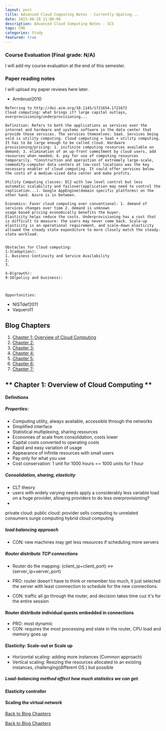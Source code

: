 ```yaml
---
layout: post
title: Advanced Cloud Computing Notes - Currently Upating...
date: 2023-08-28 11:00:00
description: Advanced Cloud Computing Notes - SCS
tags: CMU
categories: Study
featured: true
---
```


### Course Evaluation (Final grade: N/A)
I will add my course evaluation at the end of this semester.
### Paper reading notes
I will upload my paper reviews here later.
- Armbrust2010
```
Referring to http://doi.acm.org/10.1145/1721654.1721672
Cloud computing: what brings it? large capital outlays, overprovisioning/underprovisioning...

Definition: Refers to both the applications as services over the internet and hardware and systems software in the data center that provide those services. The services themselves: SaaS. Services being sold is utility computing. Cloud computing = SaaS + utility computing. It has to be large enough to be called cloud. Hardware provisioning/pricing: 1. inifinite computing resources available on demand; 3. elimination of an up-front commitment by cloud users, add resources when needed; 4. pay for use of computing resources temporarily. *Construction and operaition of extremely large-scale, commodify-computer data centers at low-cost locations was the key necessary enabler of cloud computing. It could offer services below the costs of a medium-sized data center and make profits.

Utility Computing classes: EC2 with low level control but less automatic scalability and failover(application may need to control the replication...). Google AppEngine(domain specific platforms) on the other hand. Azure is in between. 

Economics: Favor cloud computing over conventional: 1. demand of services changes over time 2. demand is unknown
usage based pricing economically benefits the buyer. 
Elasticity helps reduce the costs. Underprovisioning has a cost that is difficult to measure: the users may never come back. Scale-up elasticity is an operational requirement, and scale-down elasticity allowed the steady state expenditure to more closely match the steady-state workload. 


Obstacles for Cloud computing:
1-3(adoption):
1. Business Continuity and Service Availability
2. 
3. 

4-8(growth):
9-10(policy and business):



Opportunities: 

```


- NISTdef2011
- Vaquero11

## **Blog Chapters**
1. [Chapter 1: Overview of Cloud Computing](#topic-1)
2. [Chapter 2: ](#topic-2)
3. [Chapter 3: ](#topic-3)
4. [Chapter 4: ](#topic-4)
5. [Chapter 5: ](#topic-5)
6. [Chapter 6: ](#topic-6)
7. [Chapter 7: ](#topic-7)



## ** Chapter 1: Overview of Cloud Computing ** <a name="topic-1"></a>
#### Definitions

##### Properties:
- Computing utility, always available, accessible through the networks
- Simplified interface
- Statistical multiplexing, sharing resources
- Economies of scale from consolidation, costs lower
- Capital costs converted to operating costs
- Rapid and easy variation of usage
- Appearance of infinite resources with small users
- Pay only for what you use
- Cost conservation: 1 unit for 1000 hours == 1000 units for 1 hour

##### Consolidation, sharing, elasticity
- CLT theory
- users with widely varying needs apply a considerably less variable load on a huge provider, allowing providers to do less overprovisioning?
- 


private cloud: 
public cloud: provider sells computing to unrelated consumers
surge computing 
hybrid cloud computing

##### load balancing approach
- CON: new machines may get less resources if scheduling more servers

##### Router distribute TCP connections 
- Router do the mapping: (client_ip+client_port) <-> (server_ip+server_port)

- PRO: router doesn't have to think or remember too much, it just selected the server with least connnection to schedule for the new connections.
- CON: traffic all go through the router, and decision takes time cuz it's for the entire session


#### Router distribute individual quests embedded in connections
<!--  -->
- PRO: most dynamic
- CON: requires the most processing and state in the router, CPU load and memory goes up


#### Elasticity: Scale-out or Scale up
- Horizontal scaling: adding more instances (Common approach)
- Vertical scaling: Resizing the resources allocated to an existing instances, challenging(different OS.) but possible

##### Load-balancing method affect how much statistics we can get. 
#### Elasticity controller

#### Scaling the virtual network


<!--  -->

[Back to Blog Chapters](#blog-chapters)





[Back to Blog Chapters](#blog-chapters)

